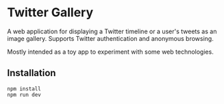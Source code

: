 # Twitter Gallery

A web application for displaying a Twitter timeline or a user's tweets
as an image gallery. Supports Twitter authentication and anonymous browsing.

Mostly intended as a toy app to experiment with some web technologies.

## Installation

```
npm install
npm run dev
```
